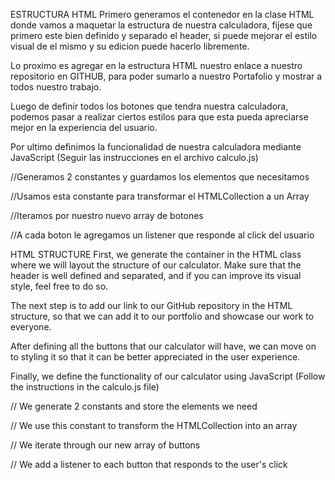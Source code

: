 ESTRUCTURA HTML
Primero generamos el contenedor en la clase HTML donde vamos a maquetar la estructura de nuestra calculadora,
fijese que primero este bien definido y separado el header, si puede mejorar el estilo visual de el mismo y su edicion puede hacerlo libremente.

Lo proximo es agregar en la estructura HTML nuestro enlace a nuestro repositorio en GITHUB, para poder sumarlo a nuestro Portafolio y mostrar a todos nuestro trabajo.

Luego de definir todos los botones que tendra nuestra calculadora, podemos pasar a realizar ciertos estilos para que esta pueda apreciarse mejor en la experiencia del usuario.

Por ultimo definimos la funcionalidad de nuestra calculadora mediante JavaScript
(Seguir las instrucciones en el archivo calculo.js)

//Generamos 2 constantes y guardamos los elementos que necesitamos

//Usamos esta constante para transformar el HTMLCollection a un Array

//Iteramos por nuestro nuevo array de botones

 //A cada boton le agregamos un listener que responde al click del usuario



HTML STRUCTURE
First, we generate the container in the HTML class where we will layout the structure of our calculator.
Make sure that the header is well defined and separated, and if you can improve its visual style, feel free to do so.

The next step is to add our link to our GitHub repository in the HTML structure, so that we can add it to our portfolio and showcase our work to everyone.

After defining all the buttons that our calculator will have, we can move on to styling it so that it can be better appreciated in the user experience.

Finally, we define the functionality of our calculator using JavaScript
(Follow the instructions in the calculo.js file)

// We generate 2 constants and store the elements we need

// We use this constant to transform the HTMLCollection into an array

// We iterate through our new array of buttons

// We add a listener to each button that responds to the user's click